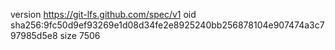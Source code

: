 version https://git-lfs.github.com/spec/v1
oid sha256:9fc50d9ef93269e1d08d34fe2e8925240bb256878104e907474a3c797985d5e8
size 7506
